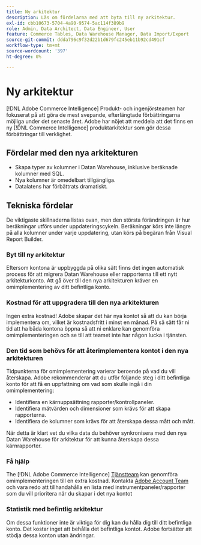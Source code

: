 ```yaml
---
title: Ny arkitektur
description: Läs om fördelarna med att byta till ny arkitektur.
exl-id: cbb10673-5704-4a90-9574-5ac114f389b9
role: Admin, Data Architect, Data Engineer, User
feature: Commerce Tables, Data Warehouse Manager, Data Import/Export
source-git-commit: ddda796c9f32d22b1d679fc245eb11b92cd491cf
workflow-type: tm+mt
source-wordcount: '397'
ht-degree: 0%

---
```


# Ny arkitektur

[!DNL Adobe Commerce Intelligence] Produkt- och ingenjörsteamen har fokuserat på att göra de mest svepande, efterlängtade förbättringarna möjliga under det senaste året. Adobe har nöjet att meddela att det finns en ny [!DNL Commerce Intelligence] produktarkitektur som gör dessa förbättringar till verklighet.

## Fördelar med den nya arkitekturen

* Skapa typer av kolumner i Datan Warehouse, inklusive beräknade kolumner med SQL.
* Nya kolumner är omedelbart tillgängliga.
* Datalatens har förbättrats dramatiskt.

## Tekniska fördelar

De viktigaste skillnaderna listas ovan, men den största förändringen är hur beräkningar utförs under uppdateringscykeln. Beräkningar körs inte längre på alla kolumner under varje uppdatering, utan körs på begäran från Visual Report Builder.

### Byt till ny arkitektur

Eftersom kontona är uppbyggda på olika sätt finns det ingen automatisk process för att migrera Datan Warehouse eller rapporterna till ett nytt arkitekturkonto. Att gå över till den nya arkitekturen kräver en omimplementering av ditt befintliga konto.

### Kostnad för att uppgradera till den nya arkitekturen

Ingen extra kostnad! Adobe skapar det här nya kontot så att du kan börja implementera om, vilket är kostnadsfritt i minst en månad. På så sätt får ni tid att ha båda kontona öppna så att ni enklare kan genomföra omimplementeringen och se till att teamet inte har någon lucka i tjänsten.

### Den tid som behövs för att återimplementera kontot i den nya arkitekturen

Tidpunkterna för omimplementering varierar beroende på vad du vill återskapa. Adobe rekommenderar att du utför följande steg i ditt befintliga konto för att få en uppfattning om vad som skulle ingå i din omimplementering:

* Identifiera en kärnuppsättning rapporter/kontrollpaneler.
* Identifiera mätvärden och dimensioner som krävs för att skapa rapporterna.
* Identifiera de kolumner som krävs för att återskapa dessa mått och mått.

När detta är klart vet du vilka data du behöver synkronisera med den nya Datan Warehouse för arkitektur för att kunna återskapa dessa kärnrapporter.

### Få hjälp

The [!DNL Adobe Commerce Intelligence] [Tjänstteam](https://experienceleague.adobe.com/docs/commerce-knowledge-base/kb/troubleshooting/miscellaneous/mbi-service-policies.html) kan genomföra omimplementeringen till en extra kostnad. Kontakta [Adobe Account Team](../../guide-overview.md#Submitting-a-Support-Ticket) och vara redo att tillhandahålla en lista med instrumentpaneler/rapporter som du vill prioritera när du skapar i det nya kontot

### Statistik med befintlig arkitektur

Om dessa funktioner inte är viktiga för dig kan du hålla dig till ditt befintliga konto. Det kostar inget att behålla det befintliga kontot. Adobe fortsätter att stödja dessa konton utan ändringar.
